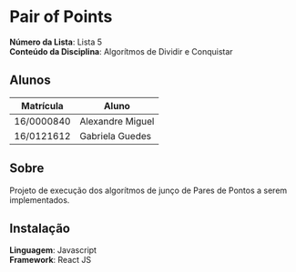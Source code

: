 
# Pair of Points

**Número da Lista**: Lista 5<br>
**Conteúdo da Disciplina**: Algorítmos de Dividir e Conquistar<br>

## Alunos
|Matrícula | Aluno |
| -- | -- |
| 16/0000840  | Alexandre Miguel |
| 16/0121612  | Gabriela Guedes |

## Sobre 
Projeto de execução dos algorítmos de junço de Pares de Pontos a serem implementados.

## Instalação 
**Linguagem**: Javascript<br>
**Framework**: React JS<br>









